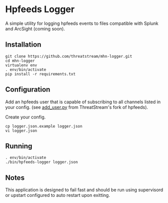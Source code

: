 # Hpfeeds Logger

A simple utility for logging hpfeeds events to files compatible with Splunk and ArcSight (coming soon).

## Installation

```
git clone https://github.com/threatstream/mhn-logger.git
cd mhn-logger
virtualenv env
. env/bin/activate
pip install -r requirements.txt
```

## Configuration

Add an hpfeeds user that is capable of subscribing to all channels listed in your config. (see [add_user.py](https://github.com/threatstream/hpfeeds/blob/master/broker/add_user.py) from ThreatStream's fork of hpfeeds).

Create your config.

```
cp logger.json.example logger.json
vi logger.json
```

## Running

```
. env/bin/activate
./bin/hpfeeds-logger logger.json
```

## Notes

This application is designed to fail fast and should be run using supervisord or upstart configured to auto restart upon exitting.
